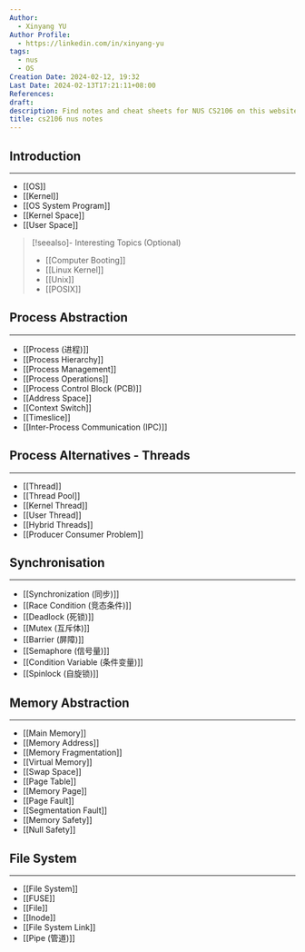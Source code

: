```yaml
---
Author:
  - Xinyang YU
Author Profile:
  - https://linkedin.com/in/xinyang-yu
tags:
  - nus
  - OS
Creation Date: 2024-02-12, 19:32
Last Date: 2024-02-13T17:21:11+08:00
References: 
draft: 
description: Find notes and cheat sheets for NUS CS2106 on this website, based on the textbook. Get help preparing for your lab and final.
title: cs2106 nus notes
---
```

## Introduction
---
- [[OS]]
- [[Kernel]]
- [[OS System Program]]
- [[Kernel Space]]
- [[User Space]]

>[!seealso]- Interesting Topics (Optional)
> - [[Computer Booting]]
> - [[Linux Kernel]]
> - [[Unix]]
> - [[POSIX]]

## Process Abstraction
---
- [[Process (进程)]]
- [[Process Hierarchy]]
- [[Process Management]]
- [[Process Operations]]
- [[Process Control Block (PCB)]]
- [[Address Space]]
- [[Context Switch]]
- [[Timeslice]]
- [[Inter-Process Communication (IPC)]]

## Process Alternatives - Threads
---
- [[Thread]]
- [[Thread Pool]]
- [[Kernel Thread]]
- [[User Thread]]
- [[Hybrid Threads]]
- [[Producer Consumer Problem]]

## Synchronisation
---
- [[Synchronization (同步)]]
- [[Race Condition (竞态条件)]]
- [[Deadlock (死锁)]]
- [[Mutex (互斥体)]]
- [[Barrier (屏障)]]
- [[Semaphore (信号量)]]
- [[Condition Variable (条件变量)]]
- [[Spinlock (自旋锁)]]


## Memory Abstraction
---
- [[Main Memory]]
- [[Memory Address]]
- [[Memory Fragmentation]]
- [[Virtual Memory]]
- [[Swap Space]]
- [[Page Table]]
- [[Memory Page]]
- [[Page Fault]]
- [[Segmentation Fault]]
- [[Memory Safety]]
- [[Null Safety]]

## File System
---
- [[File System]]
- [[FUSE]]
- [[File]]
- [[Inode]]
- [[File System Link]]
- [[Pipe (管道)]]